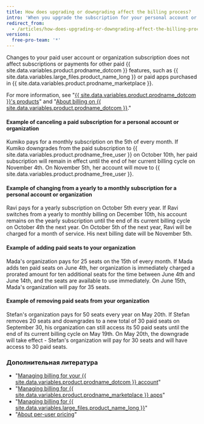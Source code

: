 ```yaml
---
title: How does upgrading or downgrading affect the billing process?
intro: 'When you upgrade the subscription for your personal account or organization, changes are applied immediately. When you downgrade your subscription, changes are applied at the end of your current billing cycle.'
redirect_from:
  - /articles/how-does-upgrading-or-downgrading-affect-the-billing-process
versions:
  free-pro-team: '*'
---
```


Changes to your paid user account or organization subscription does not affect subscriptions or payments for other paid {{ site.data.variables.product.prodname_dotcom }} features, such as {{ site.data.variables.large_files.product_name_long }} or paid apps purchased in {{ site.data.variables.product.prodname_marketplace }}.

For more information, see "[{{ site.data.variables.product.prodname_dotcom }}'s products](/articles/github-s-products)" and "[About billing on {{ site.data.variables.product.prodname_dotcom }}](/articles/about-billing-on-github)."

#### Example of canceling a paid subscription for a personal account or organization

Kumiko pays for a monthly subscription on the 5th of every month. If Kumiko downgrades from the paid subscription to {{ site.data.variables.product.prodname_free_user }} on October 10th, her paid subscription will remain in effect until the end of her current billing cycle on November 4th. On November 5th, her account will move to {{ site.data.variables.product.prodname_free_user }}.

#### Example of changing from a yearly to a monthly subscription for a personal account or organization

Ravi pays for a yearly subscription on October 5th every year. If Ravi switches from a yearly to monthly billing on December 10th, his account remains on the yearly subscription until the end of its current billing cycle on October 4th the next year. On October 5th of the next year, Ravi will be charged for a month of service. His next billing date will be November 5th.

#### Example of adding paid seats to your organization

Mada's organization pays for 25 seats on the 15th of every month. If Mada adds ten paid seats on June 4th, her organization is immediately charged a prorated amount for ten additional seats for the time between June 4th and June 14th, and the seats are available to use immediately. On June 15th, Mada's organization will pay for 35 seats.

#### Example of removing paid seats from your organization

Stefan's organization pays for 50 seats every year on May 20th. If Stefan removes 20 seats and downgrades to a new total of 30 paid seats on September 30, his organization can still access its 50 paid seats until the end of its current billing cycle on May 19th. On May 20th, the downgrade will take effect - Stefan's organization will pay for 30 seats and will have access to 30 paid seats.

### Дополнительная литература

- "[Managing billing for your {{ site.data.variables.product.prodname_dotcom }} account](/articles/managing-billing-for-your-github-account)"
- "[Managing billing for {{ site.data.variables.product.prodname_marketplace }} apps](/articles/managing-billing-for-github-marketplace-apps)"
- "[Managing billing for {{ site.data.variables.large_files.product_name_long }}](/articles/managing-billing-for-git-large-file-storage)"
- "[About per-user pricing](/articles/about-per-user-pricing)"
